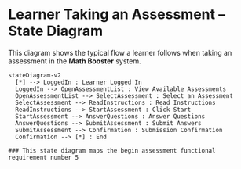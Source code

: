 # Learner Taking an Assessment – State Diagram

This diagram shows the typical flow a learner follows when taking an assessment in the **Math Booster** system.

```mermaid
stateDiagram-v2
  [*] --> LoggedIn : Learner Logged In
  LoggedIn --> OpenAssessmentList : View Available Assessments
  OpenAssessmentList --> SelectAssessment : Select an Assessment
  SelectAssessment --> ReadInstructions : Read Instructions
  ReadInstructions --> StartAssessment : Click Start
  StartAssessment --> AnswerQuestions : Answer Questions
  AnswerQuestions --> SubmitAssessment : Submit Answers
  SubmitAssessment --> Confirmation : Submission Confirmation
  Confirmation --> [*] : End

### This state diagram maps the begin assessment functional requirement number 5
